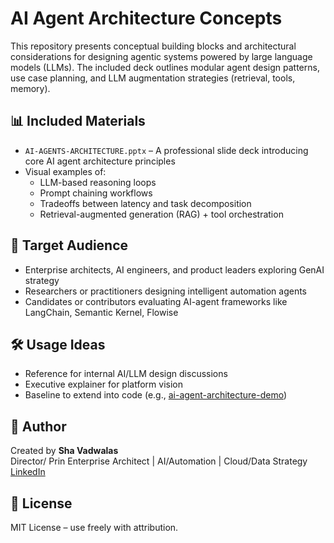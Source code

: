 # AI Agent Architecture Concepts

This repository presents conceptual building blocks and architectural considerations for designing agentic systems powered by large language models (LLMs). The included deck outlines modular agent design patterns, use case planning, and LLM augmentation strategies (retrieval, tools, memory).

## 📊 Included Materials

- `AI-AGENTS-ARCHITECTURE.pptx` – A professional slide deck introducing core AI agent architecture principles
- Visual examples of:
  - LLM-based reasoning loops
  - Prompt chaining workflows
  - Tradeoffs between latency and task decomposition
  - Retrieval-augmented generation (RAG) + tool orchestration

## 🎯 Target Audience

- Enterprise architects, AI engineers, and product leaders exploring GenAI strategy
- Researchers or practitioners designing intelligent automation agents
- Candidates or contributors evaluating AI-agent frameworks like LangChain, Semantic Kernel, Flowise

## 🛠️ Usage Ideas

- Reference for internal AI/LLM design discussions
- Executive explainer for platform vision
- Baseline to extend into code (e.g., [ai-agent-architecture-demo](https://github.com/YOUR_USERNAME/ai-agent-architecture-demo))

## 👤 Author

Created by **Sha Vadwalas**  
Director/ Prin Enterprise Architect | AI/Automation | Cloud/Data Strategy  
[LinkedIn](https://www.linkedin.com/in/sha-v-0557a118/)

## 📜 License

MIT License – use freely with attribution.
